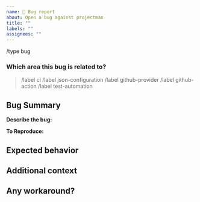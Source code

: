 ```yaml
---
name: 🐞 Bug report
about: Open a bug against projectman
title: ""
labels: ""
assignees: ""
---
```


/type bug

### Which area this bug is related to?

<!--
    Uncomment appropriate `/label` lines, and delete the rest.
    For example, `> /label github-provider` would simply become: `/label github-provider`
-->

> /label ci
> /label json-configuration
> /label github-provider
> /label github-action
> /label test-automation

## Bug Summary

**Describe the bug:**

<!--
    A clear and concise description of what the bug is.
-->

**To Reproduce:**

<!--
    Steps to reproduce the behavior.
-->

## Expected behavior

<!--
    A clear and concise description of what you expected to happen.
-->

## Additional context

<!--
    Add any other context about the problem here.
-->

## Any workaround?

<!--
    Describe the workaround if applicable.
-->
